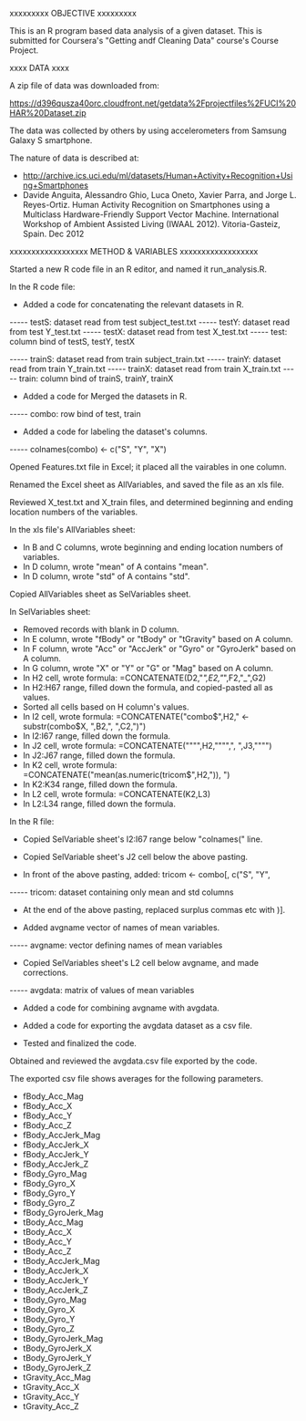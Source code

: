 xxxxxxxxx
OBJECTIVE
xxxxxxxxx

This is an R program based data analysis of a given dataset.
This is submitted for Coursera's "Getting andf Cleaning Data" course's Course Project.

xxxx
DATA
xxxx

A zip file of data was downloaded from:

https://d396qusza40orc.cloudfront.net/getdata%2Fprojectfiles%2FUCI%20HAR%20Dataset.zip 

The data was collected by others by using accelerometers from Samsung Galaxy S smartphone.

The nature of data is described at:

* http://archive.ics.uci.edu/ml/datasets/Human+Activity+Recognition+Using+Smartphones
* Davide Anguita, Alessandro Ghio, Luca Oneto, Xavier Parra, and Jorge L. Reyes-Ortiz. Human Activity Recognition on Smartphones using a Multiclass Hardware-Friendly Support Vector Machine. International Workshop of Ambient Assisted Living (IWAAL 2012). Vitoria-Gasteiz, Spain. Dec 2012

xxxxxxxxxxxxxxxxxx
METHOD & VARIABLES
xxxxxxxxxxxxxxxxxx

Started a new R code file in an R editor, and named it run_analysis.R.

In the R code file:

- Added a code for concatenating the relevant datasets in R.

----- testS: dataset read from test subject_test.txt
----- testY: dataset read from test Y_test.txt
----- testX: dataset read from test X_test.txt
----- test: column bind of testS, testY, testX

----- trainS: dataset read from train subject_train.txt
----- trainY: dataset read from train Y_train.txt
----- trainX: dataset read from train X_train.txt
----- train: column bind of trainS, trainY, trainX

- Added a code for Merged the datasets in R.

----- combo: row bind of test, train

- Added a code for labeling the dataset's columns.

----- colnames(combo) <- c("S", "Y", "X")

Opened Features.txt file in Excel; it placed all the vairables in one column.

Renamed the Excel sheet as AllVariables, and saved the file as an xls file.

Reviewed X_test.txt and X_train files, and determined beginning and ending location numbers of the variables.

In the xls file's AllVariables sheet:

- In B and C columns, wrote beginning and ending location numbers of variables.
- In D column, wrote "mean" of A contains "mean".
- In D column, wrote "std" of A contains "std".

Copied AllVariables sheet as SelVariables sheet.

In SelVariables sheet:

- Removed records with blank in D column.
- In E column, wrote "fBody" or "tBody" or "tGravity" based on A column.
- In F column, wrote "Acc" or "AccJerk" or "Gyro" or "GyroJerk" based on A column.
- In G column, wrote "X" or "Y" or "G" or "Mag" based on A column.
- In H2 cell, wrote formula: =CONCATENATE(D2,"_",E2,"_",F2,"_",G2)
- In H2:H67 range, filled down the formula, and copied-pasted all as values.
- Sorted all cells based on H column's values.
- In I2 cell, wrote formula: =CONCATENATE("combo$",H2," <- substr(combo$X, ",B2,", ",C2,")")
- In I2:I67 range, filled down the formula.
- In J2 cell, wrote formula: =CONCATENATE("""",H2,"""",", ",J3,"""")
- In J2:J67 range, filled down the formula.
- In K2 cell, wrote formula: =CONCATENATE("mean(as.numeric(tricom$",H2,")), ")
- In K2:K34 range, filled down the formula.
- In L2 cell, wrote formula: =CONCATENATE(K2,L3)
- In L2:L34 range, filled down the formula.

In the R file:

- Copied SelVariable sheet's I2:I67 range below "colnames(" line.

- Copied SelVariable sheet's J2 cell below the above pasting.

- In front of the above pasting, added: tricom <- combo[, c("S", "Y",

----- tricom: dataset containing only mean and std columns

- At the end of the above pasting, replaced surplus commas etc with )].

- Added avgname vector of names of mean variables.

----- avgname: vector defining names of mean variables

- Copied SelVariables sheet's L2 cell below avgname, and made corrections.

----- avgdata: matrix of values of mean variables

- Added a code for combining avgname with avgdata.

- Added a code for exporting the avgdata dataset as a csv file.

- Tested and finalized the code.

Obtained and reviewed the avgdata.csv file exported by the code.

The exported csv file shows averages for the following parameters.

- fBody_Acc_Mag
- fBody_Acc_X
- fBody_Acc_Y
- fBody_Acc_Z
- fBody_AccJerk_Mag
- fBody_AccJerk_X
- fBody_AccJerk_Y
- fBody_AccJerk_Z
- fBody_Gyro_Mag
- fBody_Gyro_X
- fBody_Gyro_Y
- fBody_Gyro_Z
- fBody_GyroJerk_Mag
- tBody_Acc_Mag
- tBody_Acc_X
- tBody_Acc_Y
- tBody_Acc_Z
- tBody_AccJerk_Mag
- tBody_AccJerk_X
- tBody_AccJerk_Y
- tBody_AccJerk_Z
- tBody_Gyro_Mag
- tBody_Gyro_X
- tBody_Gyro_Y
- tBody_Gyro_Z
- tBody_GyroJerk_Mag
- tBody_GyroJerk_X
- tBody_GyroJerk_Y
- tBody_GyroJerk_Z
- tGravity_Acc_Mag
- tGravity_Acc_X
- tGravity_Acc_Y
- tGravity_Acc_Z
